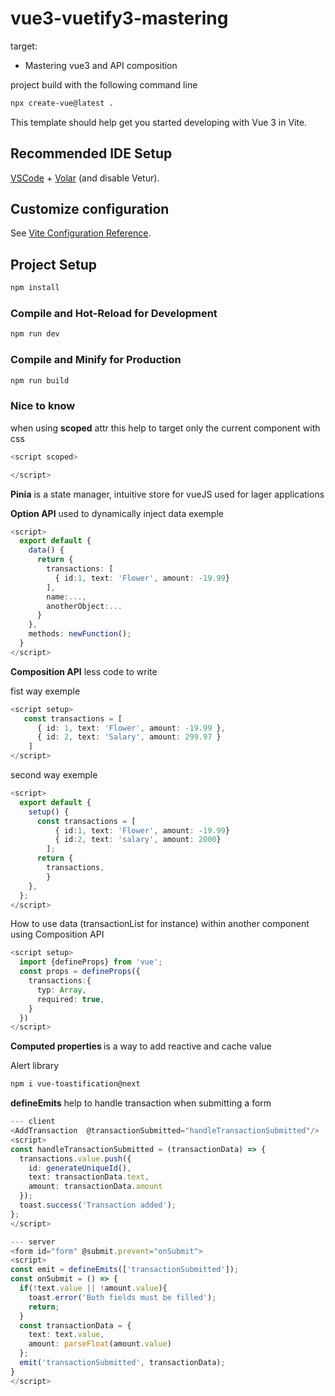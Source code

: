# vue3-vuetify3-mastering

target:
- Mastering vue3 and API composition

project build with the following command line

```bash
npx create-vue@latest .
```
This template should help get you started developing with Vue 3 in Vite.

## Recommended IDE Setup

[VSCode](https://code.visualstudio.com/) + [Volar](https://marketplace.visualstudio.com/items?itemName=Vue.volar) (and disable Vetur).

## Customize configuration

See [Vite Configuration Reference](https://vitejs.dev/config/).

## Project Setup

```sh
npm install
```

### Compile and Hot-Reload for Development

```sh
npm run dev
```

### Compile and Minify for Production

```sh
npm run build
```


### Nice to know

when using <b>scoped</b> attr this help to target only the current component with css
```ts
<script scoped>

</script>
```
<b>Pinia</b> is a state manager, intuitive store for vueJS used for lager applications

<b>Option API</b> used to dynamically inject data
exemple
```ts
<script>
  export default {
    data() {
      return {
        transactions: [
          { id:1, text: 'Flower', amount: -19.99}
        ],
        name:...,
        anotherObject:...
      }
    },
    methods: newFunction();
  }
</script>
```

<b>Composition API</b> less code to write

fist way exemple

```ts
<script setup>
   const transactions = [
      { id: 1, text: 'Flower', amount: -19.99 },
      { id: 2, text: 'Salary', amount: 299.97 }
    ]
</script>
```
second way exemple

```ts
<script>
  export default {
    setup() {
      const transactions = [
          { id:1, text: 'Flower', amount: -19.99}
          { id:2, text: 'salary', amount: 2000}
        ];
      return {
        transactions,
        }
    },
  };
</script>
```
How to use data (transactionList for instance) within another component using Composition API
```ts
<script setup>
  import {defineProps} from 'vue';
  const props = defineProps({
    transactions:{
      typ: Array,
      required: true,
    }
  })
</script>
```

<b> Computed properties </b> is a way to add reactive and cache value


Alert library
```bash
npm i vue-toastification@next
```
<b>defineEmits</b> help to handle transaction when submitting a form

```ts
--- client
<AddTransaction  @transactionSubmitted="handleTransactionSubmitted"/>
<script>
const handleTransactionSubmitted = (transactionData) => {
  transactions.value.push({
    id: generateUniqueId(),
    text: transactionData.text,
    amount: transactionData.amount
  });
  toast.success('Transaction added');
};
</script>

--- server
<form id="form" @submit.prevent="onSubmit">
<script>
const emit = defineEmits(['transactionSubmitted']);
const onSubmit = () => {
  if(!text.value || !amount.value){
    toast.error('Both fields must be filled');
    return;
  }
  const transactionData = {
    text: text.value,
    amount: parseFloat(amount.value)
  };
  emit('transactionSubmitted', transactionData);
}
</script>
```
